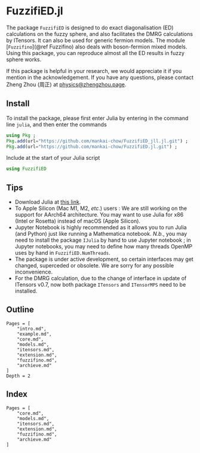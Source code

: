 # FuzzifiED.jl

The package `FuzzifiED` is designed to do exact diagonalisation (ED) calculations on the fuzzy sphere, and also facilitates the DMRG calculations by ITensors. It can also be used for generic fermion models. The module [`Fuzzifino`](@ref Fuzzifino) also deals with boson-fermion mixed models. Using this package, you can reproduce almost all the ED results in fuzzy sphere works.

If this package is helpful in your research, we would appreciate it if you mention in the acknowledgement. If you have any questions, please contact Zheng Zhou (周正) at [physics@zhengzhou.page](mailto:physics@zhengzhou.page).

## Install

To install the package, please first enter Julia by entering in the command line `julia`, and then enter the commands
```julia
using Pkg ;
Pkg.add(url="https://github.com/mankai-chow/FuzzifiED_jll.jl.git") ;
Pkg.add(url="https://github.com/mankai-chow/FuzzifiED.jl.git") ;
```
Include at the start of your Julia script
```julia
using FuzzifiED
```

## Tips 

- Download Julia at [this link](https://julialang.org/downloads/). 
- To Apple Silicon (Mac M1, M2, _etc._) users : We are still working on the support for AArch64 architecture. You may want to use Julia for x86 (Intel or Rosetta) instead of macOS (Apple Silicon).
- Jupyter Notebook is highly recommended as it allows you to run Julia (and Python) just like running a Mathematica notebook. _N.b._, you may need to install the package `IJulia` by hand to use Jupyter notebook ; in Jupyter notebooks, you may need to define how many threads OpenMP uses by hand in `FuzzifiED.NumThreads`.
- The package is under active development, so certain interfaces may get changed, superceded or obsolete. We are sorry for any possible inconvenience. 
- For the DMRG calculation, due to the change of interface in update of ITensors v0.7, now both package `ITensors` and `ITensorMPS` need to be installed. 

## Outline 

```@contents
Pages = [
    "intro.md",
    "example.md",
    "core.md",
    "models.md",
    "itensors.md",
    "extension.md",
    "fuzzifino.md",
    "archieve.md"
]
Depth = 2
```

## Index 

```@index
Pages = [
    "core.md",
    "models.md",
    "itensors.md",
    "extension.md",
    "fuzzifino.md",
    "archieve.md"
]
```